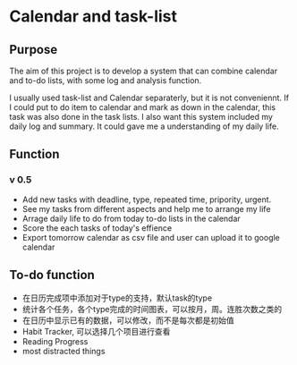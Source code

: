 # Calendar and task-list
## Purpose
The aim of this project is to develop a system that can combine calendar and to-do lists, with some log and analysis function.

I usually used task-list and Calendar separaterly, but it is not conveniennt. If I could put to do item to calendar and mark as down in the calendar, this task was also done in the task lists. I also want this system included my daily log and summary. It could gave me a understanding of my daily life. 

## Function
### v 0.5
- Add new tasks with deadline, type, repeated time, pripority, urgent.
- See my tasks from different aspects and help me to arrange my life
- Arrage daily life to do from today to-do lists in the calendar
- Score the each tasks of today's effience
- Export tomorrow calendar as csv file and user can upload it to google calendar

## To-do function
- 在日历完成项中添加对于type的支持，默认task的type
- 统计各个任务，各个type完成的时间图表，可以按月，周。连胜次数之类的
- 在日历中显示已有的数据，可以修改，而不是每次都是初始值
- Habit Tracker, 可以选择几个项目进行查看
- Reading Progress
- most distracted things


